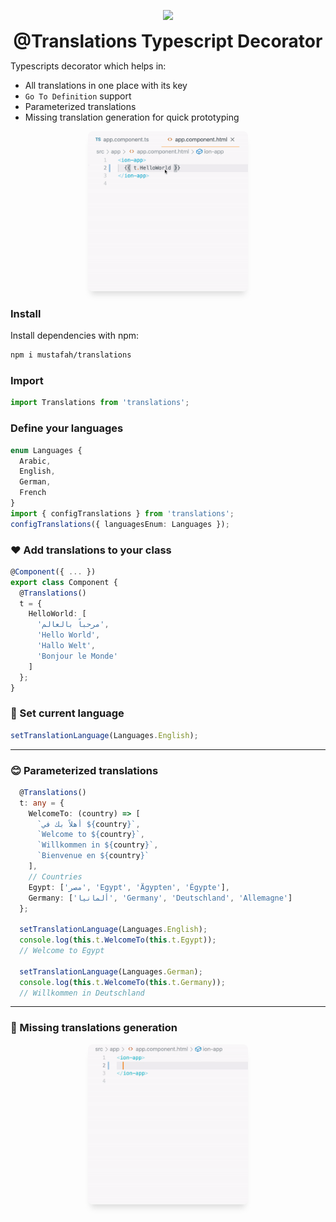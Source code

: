 
<p align="center">
  <img width="128" src="https://static.thenounproject.com/png/2556730-200.png">
  <h1 align="center" style="margin: 0; text-align: center">@Translations Typescript Decorator</h1>
</p>

Typescripts decorator which helps in:
- All translations in one place with its key
- `Go To Definition` support
- Parameterized translations
- Missing translation generation for quick prototyping
<p style="text-align: center; width: 100%" align="center">
 <img style="max-width: 256px; border-radius: 8px;  box-shadow: 0 10px 10px -5px rgba(128, 128, 128, 0.25);" src="images/goToDefinition.gif">
</p>

### Install

Install dependencies with npm:

```bash
npm i mustafah/translations
```

### Import
```ts
import Translations from 'translations';
```

### Define your languages
```ts
enum Languages {
  Arabic,
  English,
  German,
  French
}
import { configTranslations } from 'translations';
configTranslations({ languagesEnum: Languages });
```
### ❤️ Add translations to your class
```ts
@Component({ ... })
export class Component {
  @Translations()
  t = {
    HelloWorld: [
      'مرحباً بالعالم',
      'Hello World',
      'Hallo Welt',
      'Bonjour le Monde'
    ]
  };
}
```

### 💬 Set current language
```ts
setTranslationLanguage(Languages.English);
```

<hr/>

### 😊 Parameterized translations
```ts
  @Translations()
  t: any = {
    WelcomeTo: (country) => [
      `أهلاً بك في ${country}`,
      `Welcome to ${country}`,
      `Willkommen in ${country}`,
      `Bienvenue en ${country}`
    ],
    // Countries
    Egypt: ['مصر', 'Egypt', 'Ägypten', 'Égypte'],
    Germany: ['ألمانيا', 'Germany', 'Deutschland', 'Allemagne']
  };

  setTranslationLanguage(Languages.English);
  console.log(this.t.WelcomeTo(this.t.Egypt));
  // Welcome to Egypt

  setTranslationLanguage(Languages.German);
  console.log(this.t.WelcomeTo(this.t.Germany));
  // Willkommen in Deutschland
```
<hr/>

### 🚀 Missing translations generation
<p align="center" style="text-align: center">
 <img style="max-width: 256px; border-radius: 8px;  box-shadow: 0 10px 10px -5px rgba(128, 128, 128, 0.25);" src="images/missingTranslations.gif">
</p>
